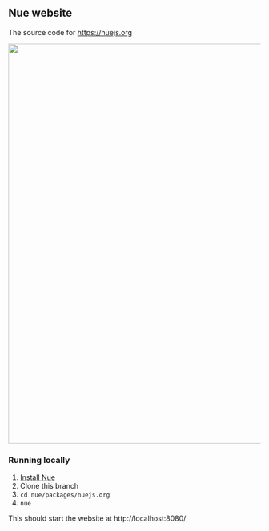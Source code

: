 
## Nue website
The source code for https://nuejs.org

<a href="https://nuejs.org/">
  <img src="https://www2.nuejs.org/img/figma-to-css-big.png" width="800">
</a>


### Running locally

1. [Install Nue](//nuejs.org/docs/installation.html)
2. Clone this branch
3. `cd nue/packages/nuejs.org`
4. `nue`

This should start the website at http://localhost:8080/